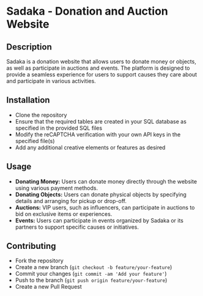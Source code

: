 # Sadaka - Donation and Auction Website

## Description
Sadaka is a donation website that allows users to donate money or objects, as well as participate in auctions and events. The platform is designed to provide a seamless experience for users to support causes they care about and participate in various activities.

## Installation
- Clone the repository
- Ensure that the required tables are created in your SQL database as specified in the provided SQL files
- Modify the reCAPTCHA verification with your own API keys in the specified file(s)
- Add any additional creative elements or features as desired

## Usage
- **Donating Money:** Users can donate money directly through the website using various payment methods.
- **Donating Objects:** Users can donate physical objects by specifying details and arranging for pickup or drop-off.
- **Auctions:** VIP users, such as influencers, can participate in auctions to bid on exclusive items or experiences.
- **Events:** Users can participate in events organized by Sadaka or its partners to support specific causes or initiatives.

## Contributing
- Fork the repository
- Create a new branch (`git checkout -b feature/your-feature`)
- Commit your changes (`git commit -am 'Add your feature'`)
- Push to the branch (`git push origin feature/your-feature`)
- Create a new Pull Request


